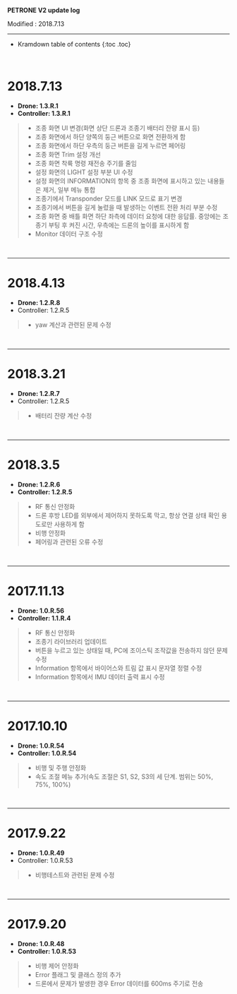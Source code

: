 **PETRONE V2 update log**

Modified : 2018.7.13

---

* Kramdown table of contents
{:toc .toc}


<br>


# 2018.7.13

- **Drone: 1.3.R.1**
- **Controller: 1.3.R.1**

> - 조종 화면 UI 변경(화면 상단 드론과 조종기 배터리 잔량 표시 등)
> - 조종 화면에서 하단 양쪽의 둥근 버튼으로 화면 전환하게 함
> - 조종 화면에서 하단 우측의 둥근 버튼을 길게 누르면 페어링
> - 조종 화면 Trim 설정 개선
> - 조종 화면 착륙 명령 재전송 주기를 줄임
> - 설정 화면의 LIGHT 설정 부분 UI 수정
> - 설정 화면의 INFORMATION의 항목 중 조종 화면에 표시하고 있는 내용들은 제거, 일부 메뉴 통합
> - 조종기에서 Transponder 모드를 LINK 모드로 표기 변경
> - 조종기에서 버튼을 길게 눌렀을 때 발생하는 이벤트 전환 처리 부분 수정
> - 조종 화면 중 배틀 화면 하단 좌측에 데이터 요청에 대한 응답률. 중앙에는 조종기 부팅 후 켜진 시간, 우측에는 드론의 높이를 표시하게 함
> - Monitor 데이터 구조 수정

<br>

---



# 2018.4.13

- **Drone: 1.2.R.8**
- Controller: 1.2.R.5

> - yaw 계산과 관련된 문제 수정

<br>

---



# 2018.3.21

- **Drone: 1.2.R.7**
- Controller: 1.2.R.5

> - 배터리 잔량 계산 수정

<br>

---



# 2018.3.5

- **Drone: 1.2.R.6**
- **Controller: 1.2.R.5**

> - RF 통신 안정화
> - 드론 후방 LED를 외부에서 제어하지 못하도록 막고, 항상 연결 상태 확인 용도로만 사용하게 함
> - 비행 안정화
> - 페어링과 관련된 오류 수정

<br>

---


# 2017.11.13

- **Drone: 1.0.R.56**
- **Controller: 1.1.R.4**

> - RF 통신 안정화
> - 조종기 라이브러리 업데이트
> - 버튼을 누르고 있는 상태일 때, PC에 조이스틱 조작값을 전송하지 않던 문제 수정
> - Information 항목에서 바이어스와 트림 값 표시 문자열 정렬 수정
> - Information 항목에서 IMU 데이터 출력 표시 수정

<br>

---


# 2017.10.10

- **Drone: 1.0.R.54**
- **Controller: 1.0.R.54**

> - 비행 및 주행 안정화
> - 속도 조절 메뉴 추가(속도 조절은 S1, S2, S3의 세 단계. 범위는 50%, 75%, 100%)

<br>

---


# 2017.9.22

- **Drone: 1.0.R.49**
- Controller: 1.0.R.53

> - 비행테스트와 관련된 문제 수정

<br>

---


# 2017.9.20

- **Drone: 1.0.R.48**
- **Controller: 1.0.R.53**

> - 비행 제어 안정화
> - Error 플래그 및 클래스 정의 추가
> - 드론에서 문제가 발생한 경우 Error 데이터를 600ms 주기로 전송

<br>
